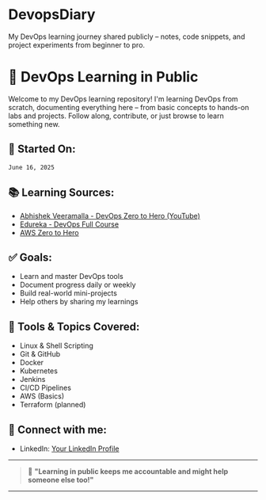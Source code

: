 # DevopsDiary
My DevOps learning journey shared publicly – notes, code snippets, and project experiments from beginner to pro.
# 🚀 DevOps Learning in Public

Welcome to my DevOps learning repository! I'm learning DevOps from scratch, documenting everything here – from basic concepts to hands-on labs and projects. Follow along, contribute, or just browse to learn something new.

## 📅 Started On:
`June 16, 2025`

## 📚 Learning Sources:
- [Abhishek Veeramalla - DevOps Zero to Hero (YouTube)](https://www.youtube.com/playlist?list=...)
- [Edureka - DevOps Full Course](https://www.youtube.com/...)
- [AWS Zero to Hero](https://www.youtube.com/...)


## ✅ Goals:
- Learn and master DevOps tools
- Document progress daily or weekly
- Build real-world mini-projects
- Help others by sharing my learnings

## 🌟 Tools & Topics Covered:
- Linux & Shell Scripting
- Git & GitHub
- Docker
- Kubernetes
- Jenkins
- CI/CD Pipelines
- AWS (Basics)
- Terraform (planned)

## 🔗 Connect with me:
- LinkedIn: [Your LinkedIn Profile]([https://www.linkedin.com/in/karthikumesh])

---

> 💬 **"Learning in public keeps me accountable and might help someone else too!"**

---
